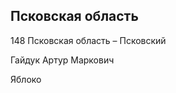 ## Псковская область
   
   148 Псковская область – Псковский
   
   Гайдук Артур Маркович
   
   Яблоко
